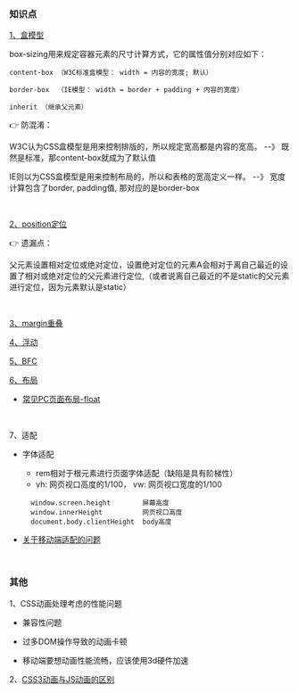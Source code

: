 ### 知识点

[1、盒模型](https://www.zhangxinxu.com/wordpress/2016/09/talking-about-css-margin-box/)
  
   
  box-sizing用来规定容器元素的尺寸计算方式，它的属性值分别对应如下：
  
    content-box （W3C标准盒模型： width = 内容的宽度; 默认）

    border-box  （IE模型： width = border + padding + 内容的宽度）

    inherit （继承父元素）
  
👉 防混淆：
  
  W3C认为CSS盒模型是用来控制排版的，所以规定宽高都是内容的宽高。 --》 既然是标准，那content-box就成为了默认值
  
  IE则以为CSS盒模型是用来控制布局的，所以和表格的宽高定义一样。  --》 宽度计算包含了border, padding值, 那对应的是border-box
  
<br/>

[2、position定位](https://www.ruanyifeng.com/blog/2019/11/css-position.html)

👉 遗漏点：

父元素设置相对定位或绝对定位，设置绝对定位的元素A会相对于离自己最近的设置了相对或绝对定位的父元素进行定位,（或者说离自己最近的不是static的父元素进行定位，因为元素默认是static）
    

<br/>

[3、margin重叠](https://github.com/yang1212/collection-about/issues/17)

[4、浮动](https://github.com/yang1212/collection-about/issues/19)

[5、BFC](https://juejin.im/post/5a4dbe026fb9a0452207ebe6)

[6、布局](https://github.com/yang1212/collection-about/issues/20)

  * [常见PC页面布局-float](https://www.cnblogs.com/Tiboo/p/6817185.html)
  
<br/>

7、适配
  * 字体适配
    * rem相对于根元素进行页面字体适配（缺陷是具有阶梯性）
    * vh: 网页视口高度的1/100， vw: 网页视口宽度的1/100
    ````
      window.screen.height        屏幕高度
      window.innerHeight          网页视口高度
      document.body.clientHeight  body高度
    ````

  * [关于移动端适配的问题](https://www.cnblogs.com/Tiboo/p/12273842.html)

<br/>

### 其他

1、CSS动画处理考虑的性能问题

* 兼容性问题

* 过多DOM操作导致的动画卡顿

* 移动端要想动画性能流畅，应该使用3d硬件加速


2、[CSS3动画与JS动画的区别](https://www.cnblogs.com/shuaishuaidejun/p/7444711.html)

    
